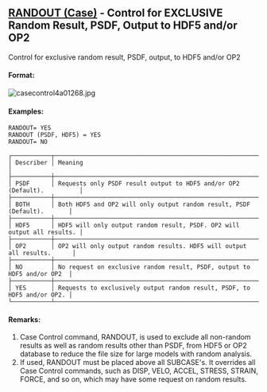 ## [RANDOUT (Case)](https://help.hexagonmi.com/bundle/MSC_Nastran_2022.4/page/Nastran_Combined_Book/qrg/casecontrol4a/TOC.RANDOUT.Case.xhtml) - Control for EXCLUSIVE Random Result, PSDF, Output to HDF5 and/or OP2

Control for exclusive random result, PSDF, output, to HDF5 and/or OP2

#### Format:

![casecontrol4a01268.jpg](https://help-be.hexagonmi.com/bundle/MSC_Nastran_2022.4/page/Nastran_Combined_Book/qrg/casecontrol4a/../../../assets/casecontrol4a01268.jpg?_LANG=enus)  

#### Examples:

```nastran
RANDOUT= YES
RANDOUT (PSDF, HDF5) = YES
RANDOUT= NO
```

```text
┌───────────┬─────────────────────────────────────────────────────────────────────────┐
│ Describer │ Meaning                                                                 │
├───────────┼─────────────────────────────────────────────────────────────────────────┤
│ PSDF      │ Requests only PSDF result output to HDF5 and/or OP2 (Default).          │
├───────────┼─────────────────────────────────────────────────────────────────────────┤
│ BOTH      │ Both HDF5 and OP2 will only output random result, PSDF (Default).       │
├───────────┼─────────────────────────────────────────────────────────────────────────┤
│ HDF5      │ HDF5 will only output random result, PSDF. OP2 will output all results. │
├───────────┼─────────────────────────────────────────────────────────────────────────┤
│ OP2       │ OP2 will only output random results. HDF5 will output all results.      │
├───────────┼─────────────────────────────────────────────────────────────────────────┤
│ NO        │ No request on exclusive random result, PSDF, output to HDF5 and/or OP2  │
├───────────┼─────────────────────────────────────────────────────────────────────────┤
│ YES       │ Requests to exclusively output random result, PSDF, to HDF5 and/or OP2. │
└───────────┴─────────────────────────────────────────────────────────────────────────┘
```

#### Remarks:

1. Case Control command, RANDOUT, is used to exclude all non-random results as well as random results other than PSDF, from HDF5 or OP2 database to reduce the file size for large models with random analysis.
2. If used, RANDOUT must be placed above all SUBCASE's. It overrides all Case Control commands, such as DISP, VELO, ACCEL, STRESS, STRAIN, FORCE, and so on, which may have some request on random results.
